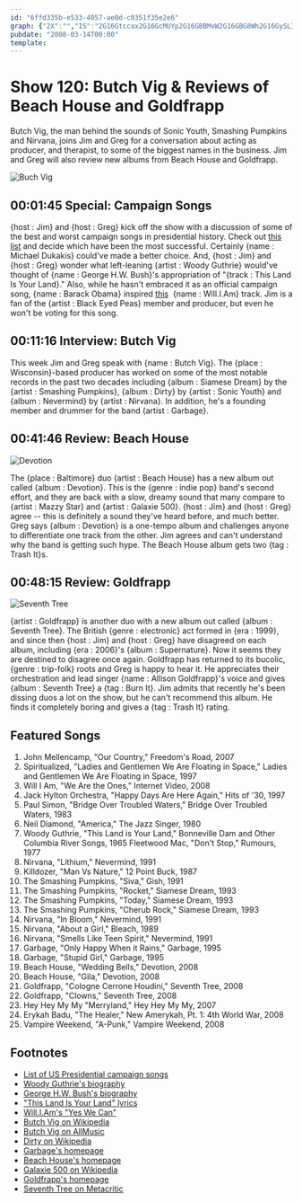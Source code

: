 ```yaml
---
id: "6ffd335b-e533-4057-ae0d-c0351f35e2e6"
graph: {"2X":"","IS":"2G16Gtccax2G16GcMUYp2G16GBBMvW2G16GBG8Wh2G16GySLIhBBMvWuIFlDBG8WhS3ttlcMUYpg8cEO","1XM":"SQr7zq5mKyJwu8MSQr7zSQr7zztgOpSQr7zyHZ18BQsAMX6cfdBHm1GBQsAM","28F":"KRF8AWcGEpKRF8AlRk3XBEjLYKRF8A6EBzUKRF8AKRF8AutuOCBQsAMX6cfdBHm1GgMit6"}
pubdate: "2008-03-14T00:00"
template: 
---
```






# Show 120: Butch Vig & Reviews of Beach House and Goldfrapp

Butch Vig, the man behind the sounds of Sonic Youth, Smashing Pumpkins and Nirvana, joins Jim and Greg for a conversation about acting as producer, and therapist, to some of the biggest names in the business. Jim and Greg will also review new albums from Beach House and Goldfrapp.

![Buch Vig](https://static.soundopinions.org/images/2008/butchvig.jpg)



## 00:01:45 Special: Campaign Songs

{host : Jim} and {host : Greg} kick off the show with a discussion of some of the best and worst campaign songs in presidential history. Check out [this list](http://en.wikipedia.org/wiki/Campaign_song) and decide which have been the most successful. Certainly {name : Michael Dukakis} could've made a better choice. And, {host : Jim} and {host : Greg} wonder what left-leaning {artist : Woody Guthrie} would've thought of {name : George H.W. Bush}'s appropriation of "{track : This Land Is Your Land}." Also, while he hasn't embraced it as an official campaign song, {name : Barack Obama} inspired [this](http://www.youtube.com/watch?v=1yq0tMYPDJQ)  {name : Will.I.Am} track. Jim is a fan of the {artist : Black Eyed Peas} member and producer, but even he won't be voting for this song.



## 00:11:16 Interview: Butch Vig

This week Jim and Greg speak with {name : Butch Vig}. The {place : Wisconsin}-based producer has worked on some of the most notable records in the past two decades including {album : Siamese Dream} by the {artist : Smashing Pumpkins}, {album : Dirty} by {artist : Sonic Youth} and {album : Nevermind} by {artist : Nirvana}. In addition, he's a founding member and drummer for the band {artist : Garbage}.



## 00:41:46 Review: Beach House

![Devotion](https://static.soundopinions.org/assets/120/1XM0.jpg)

The {place : Baltimore} duo {artist : Beach House} has a new album out called {album : Devotion}. This is the {genre : indie pop} band's second effort, and they are back with a slow, dreamy sound that many compare to {artist : Mazzy Star} and {artist : Galaxie 500}. {host : Jim} and {host : Greg} agree -- this is definitely a sound they've heard before, and much better. Greg says {album : Devotion} is a one-tempo album and challenges anyone to differentiate one track from the other. Jim agrees and can't understand why the band is getting such hype. The Beach House album gets two {tag : Trash It}s.



## 00:48:15 Review: Goldfrapp

![Seventh Tree](https://static.soundopinions.org/assets/120/28F0.jpg)

{artist : Goldfrapp} is another duo with a new album out called {album : Seventh Tree}. The British {genre : electronic} act formed in {era : 1999}, and since then {host : Jim} and {host : Greg} have disagreed on each album, including {era : 2006}'s {album : Supernature}. Now it seems they are destined to disagree once again. Goldfrapp has returned to its bucolic, {genre : trip-folk} roots and Greg is happy to hear it. He appreciates their orchestration and lead singer {name : Allison Goldfrapp}'s voice and gives {album : Seventh Tree} a {tag : Burn It}. Jim admits that recently he's been dissing duos a lot on the show, but he can't recommend this album. He finds it completely boring and gives a {tag : Trash It} rating.



## Featured Songs

1. John Mellencamp, "Our Country," Freedom's Road, 2007
2. Spiritualized, "Ladies and Gentlemen We Are Floating in Space," Ladies and Gentlemen We Are Floating in Space, 1997
3. Will I Am, "We Are the Ones," Internet Video, 2008
4. Jack Hylton Orchestra, "Happy Days Are Here Again," Hits of '30, 1997
5. Paul Simon, "Bridge Over Troubled Waters," Bridge Over Troubled Waters, 1983
6. Neil Diamond, "America," The Jazz Singer, 1980
7. Woody Guthrie, "This Land is Your Land," Bonneville Dam and Other Columbia River Songs, 1965 Fleetwood Mac, "Don't Stop," Rumours, 1977
8. Nirvana, "Lithium," Nevermind, 1991
9. Killdozer, "Man Vs Nature," 12 Point Buck, 1987
10. The Smashing Pumpkins, "Siva," Gish, 1991
11. The Smashing Pumpkins, "Rocket," Siamese Dream, 1993
12. The Smashing Pumpkins, "Today," Siamese Dream, 1993
13. The Smashing Pumpkins, "Cherub Rock," Siamese Dream, 1993
14. Nirvana, "In Bloom," Nevermind, 1991
15. Nirvana, "About a Girl," Bleach, 1989
16. Nirvana, "Smells Like Teen Spirit," Nevermind, 1991
17. Garbage, "Only Happy When it Rains," Garbage, 1995
18. Garbage, "Stupid Girl," Garbage, 1995
19. Beach House, "Wedding Bells," Devotion, 2008
20. Beach House, "Gila," Devotion, 2008
21. Goldfrapp, "Cologne Cerrone Houdini," Seventh Tree, 2008
22. Goldfrapp, "Clowns," Seventh Tree, 2008
23. Hey Hey My My "Merryland," Hey Hey My My, 2007
24. Erykah Badu, "The Healer," New Amerykah, Pt. 1: 4th World War, 2008
25. Vampire Weekend, "A-Punk," Vampire Weekend, 2008



## Footnotes

- [List of US Presidential campaign songs](http://en.wikipedia.org/wiki/Campaign_song)
- [Woody Guthrie's biography](http://www.woodyguthrie.org/biography/biography1.htm)
- [George H.W. Bush's biography](http://www.whitehouse.gov/history/presidents/gb41.html)
- ["This Land Is Your Land" lyrics](http://www.woodyguthrie.org/Lyrics/This_Land.htm)
- [Will.I.Am's "Yes We Can"](http://www.youtube.com/watch?v=1yq0tMYPDJQ)
- [Butch Vig on Wikipedia](http://en.wikipedia.org/wiki/Butch_Vig)
- [Butch Vig on AllMusic](http://www.allmusic.com/artist/butch-vig-mn0000938464)
- [Dirty on Wikipedia](http://en.wikipedia.org/wiki/Dirty_(album))
- [Garbage's homepage](http://www.garbage.com/)
- [Beach House's homepage](http://www.beachhousemusic.net/)
- [Galaxie 500 on Wikipedia](http://en.wikipedia.org/wiki/Galaxie_500)
- [Goldfrapp's homepage](http://www.goldfrapp.com/)
- [Seventh Tree on Metacritic](http://www.metacritic.com/music/artists/goldfrapp/seventhtree?q=goldfrapp)